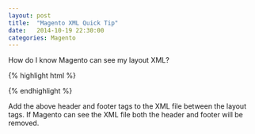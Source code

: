 ```yaml
---
layout: post
title:  "Magento XML Quick Tip"
date:   2014-10-19 22:30:00
categories: Magento
---
```


How do I know Magento can see my layout XML?

{% highlight html %}
<?xml version="1.0" encoding="UTF-8"?>
<layout>
  <remove name="header"></remove>
  <remove name="footer"></remove>
</layout>
{% endhighlight %}

Add the above header and footer tags to the XML file between the layout tags.
If Magento can see the XML file both the header and footer will be removed.
